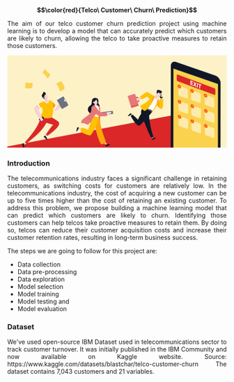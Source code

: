  **$$\color{red}{Telco\ Customer\ Churn\ Prediction}$$**

<p align="justify"> 
The aim of our telco customer churn prediction project using machine learning is to develop a model that can accurately predict which customers are likely to churn, allowing the telco to take proactive measures to retain those customers.
</p>

![image](Images/200255925-e806c682-6d06-4cbb-ac65-a14604dc74e9.png)

### Introduction

<p align="justify"> 
The telecommunications industry faces a significant challenge in retaining customers, as switching costs for customers are relatively low. In the telecommunications industry, the cost of acquiring a new customer can be up to five times higher than the cost of retaining an existing customer. To address this problem, we propose building a machine learning model that can predict which customers are likely to churn. Identifying those customers can help telcos take proactive measures to retain them.  By doing so, telcos can reduce their customer acquisition costs and increase their customer retention rates, resulting in long-term business success.

  The steps we are going to follow for this project are:
- Data collection
- Data pre-processing
- Data exploration
- Model selection
- Model training
- Model testing and 
- Model evaluation

</p>

### Dataset
<p align="justify"> 
We've used open-source IBM Dataset used in telecommunications sector to track customer turnover. It was initially published in the IBM Community and now available on Kaggle website. Source:  https://www.kaggle.com/datasets/blastchar/telco-customer-churn
The dataset contains 7,043 customers and 21 variables. 

</p>
